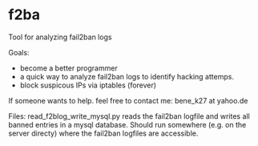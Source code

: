 # f2ba
Tool for analyzing fail2ban logs

Goals: 
- become a better programmer
- a quick way to analyze fail2ban logs to identify hacking attemps. 
- block suspicous IPs via iptables (forever)

If someone wants to help. feel free to contact me: bene_k27 at yahoo.de

Files:
read_f2blog_write_mysql.py
reads the fail2ban logfile and writes all banned entries in a mysql database. Should run somewhere (e.g. on the server directy) where the fail2ban logfiles are accessible. 

